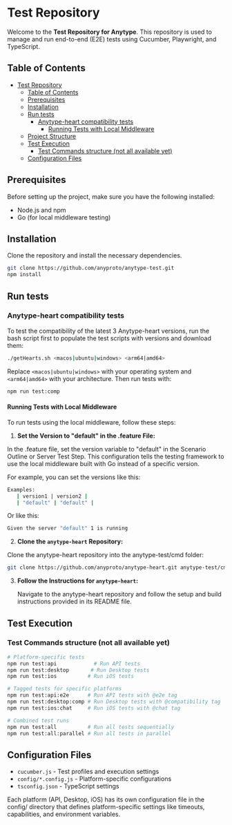 # Test Repository

Welcome to the **Test Repository for Anytype**. This repository is used to manage and run end-to-end (E2E) tests using Cucumber, Playwright, and TypeScript.

## Table of Contents

- [Test Repository](#test-repository)
  - [Table of Contents](#table-of-contents)
  - [Prerequisites](#prerequisites)
  - [Installation](#installation)
  - [Run tests](#run-tests)
    - [Anytype-heart compatibility tests](#anytype-heart-compatibility-tests)
      - [Running Tests with Local Middleware](#running-tests-with-local-middleware)
  - [Project Structure](#project-structure)
  - [Test Execution](#test-execution)
    - [Test Commands structure (not all available yet)](#test-commands-structure-not-all-available-yet)
  - [Configuration Files](#configuration-files)

## Prerequisites

Before setting up the project, make sure you have the following installed:

- Node.js and npm
- Go (for local middleware testing)

## Installation

Clone the repository and install the necessary dependencies.

```bash
git clone https://github.com/anyproto/anytype-test.git
npm install
```
## Run tests

### Anytype-heart compatibility tests
To test the compatibility of the latest 3 Anytype-heart versions, run the bash script first to populate the test scripts with versions and download them:
```bash
./getHearts.sh <macos|ubuntu|windows> <arm64|amd64>
```
Replace `<macos|ubuntu|windows>` with your operating system and `<arm64|amd64>` with your architecture.
Then run tests with:
```bash
npm run test:comp
```
#### Running Tests with Local Middleware

To run tests using the local middleware, follow these steps:

1. **Set the Version to "default" in the .feature File:**

  In the .feature file, set the version variable to "default" in the Scenario Outline or Server Test Step. This configuration tells the testing framework to use the local middleware built with Go instead of a specific version.

   For example, you can set the versions like this:
   ```bash
   Examples:
      | version1 | version2 |
      | "default" | "default" |
   ```
   Or like this:
   ```bash
   Given the server "default" 1 is running
   ```
   2. **Clone the `anytype-heart` Repository:**

   Clone the anytype-heart repository into the anytype-test/cmd folder:
   ```bash
   git clone https://github.com/anyproto/anytype-heart.git anytype-test/cmd/anytype-heart
   ```
   
3. **Follow the Instructions for `anytype-heart`:**

   Navigate to the anytype-heart repository and follow the setup and build instructions provided in its README file.

## Test Execution

### Test Commands structure (not all available yet)

```bash
# Platform-specific tests
npm run test:api            # Run API tests
npm run test:desktop       # Run Desktop tests
npm run test:ios          # Run iOS tests

# Tagged tests for specific platforms
npm run test:api:e2e      # Run API tests with @e2e tag
npm run test:desktop:comp # Run Desktop tests with @compatibility tag
npm run test:ios:chat     # Run iOS tests with @chat tag

# Combined test runs
npm run test:all          # Run all tests sequentially
npm run test:all:parallel # Run all tests in parallel

```
## Configuration Files

- `cucumber.js` - Test profiles and execution settings
- `config/*.config.js` - Platform-specific configurations
- `tsconfig.json` - TypeScript settings

Each platform (API, Desktop, iOS) has its own configuration file in the config/ directory that defines platform-specific settings like timeouts, capabilities, and environment variables.
